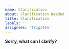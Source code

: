 ```yaml
---
name: Clarification
about: Clarification Needed
title: Clarification
labels: ''
assignees: 'trigaten'
---
```


**Sorry, what can I clarify?**
